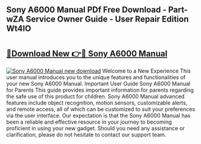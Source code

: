## Sony A6000 Manual PDf Free Download - Part-wZA Service Owner Guide - User Repair Edition Wt4lO

# <h2><a href="http://cf18799.oget.top/?id=Sony+A6000+Manual">🔗Download New 👉🔴 Sony A6000 Manual</a></h2>

[![Sony A6000 Manual new download](https://i.imgur.com/5g1atiW.png)](http://cf18799.oget.top/?id=Sony+A6000+Manual)
Welcome to a New Experience This user manual introduces you to the unique features and functionalities of your new Sony A6000 Manual. Important User Guide Sony A6000 Manual for Parents This guide provides important information for parents regarding the safe use of this product for children. Sony A6000 Manual advanced features include object recognition, motion sensors, customizable alerts, and remote access, all of which can be customized to suit your preferences via the user interface. Our expectation is that the Sony A6000 Manual has been a reliable and effective resource in your journey to becoming proficient in using your new gadget. Should you need any assistance or clarification, please do not hesitate to contact our support team.
